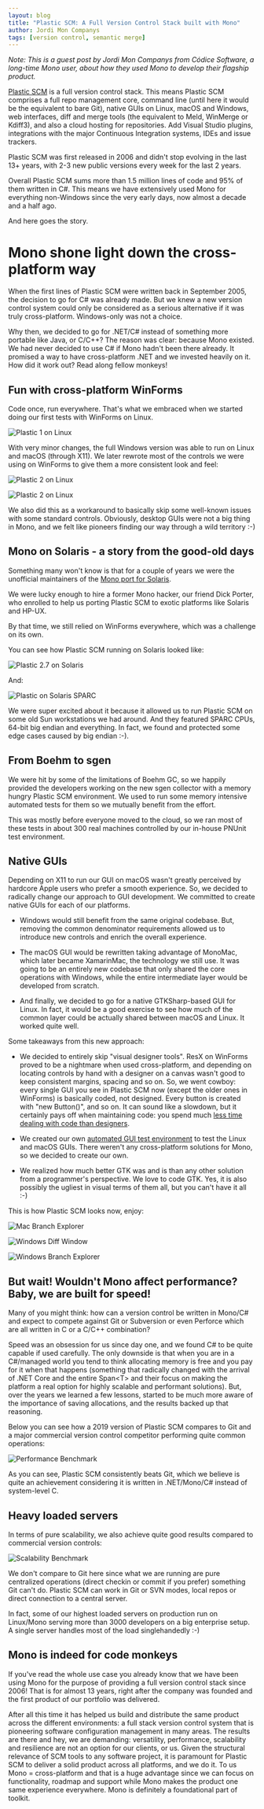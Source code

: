 ```yaml
---
layout: blog
title: "Plastic SCM: A Full Version Control Stack built with Mono"
author: Jordi Mon Companys
tags: [version control, semantic merge]
---
```


*Note: This is a guest post by Jordi Mon Companys from Códice Software, a long-time Mono user, about how they used Mono to develop their flagship product.*

[Plastic SCM](https://www.plasticscm.com?utm_source=Mono%20Blog&utm_medium=post&utm_campaign=Mono%20success%20story&utm_term=DotNet&utm_content=Open%20Source)
is a full version control stack. This means Plastic SCM
comprises a full repo management core, command line (until here it would
be the equivalent to bare Git), native GUIs on Linux, macOS and Windows,
web interfaces, diff and merge tools (the equivalent to Meld, WinMerge
or Kdiff3), and also a cloud hosting for repositories. Add Visual Studio
plugins, integrations with the major Continuous Integration systems,
IDEs and issue trackers.

Plastic SCM was first released in 2006 and didn\'t stop evolving in the
last 13+ years, with 2-3 new public versions every week for the last 2 years.

Overall Plastic SCM sums more than 1.5 million lines of code and 95% of
them written in C\#. This means we have extensively used Mono for everything
non-Windows since the very early days, now almost a decade and a half
ago.

And here goes the story.

Mono shone light down the cross-platform way
============================================

When the first lines of Plastic SCM were written back in September 2005,
the decision to go for C\# was already made. But we knew a new version
control system could only be considered as a serious alternative if it
was truly cross-platform. Windows-only was not a choice.

Why then, we decided to go for .NET/C\# instead of something more
portable like Java, or C/C++? The reason was clear: because Mono
existed. We had never decided to use C\# if Mono hadn\'t been there already.
It promised a way to have cross-platform .NET and we invested heavily on
it. How did it work out? Read along fellow monkeys!

Fun with cross-platform WinForms
--------------------------------

Code once, run everywhere. That\'s what we embraced when we started
doing our first tests with WinForms on Linux.

![Plastic 1 on Linux](/images/2019-02-07-plastic-scm-mono/plastic-1-on-linux.jpg)

With very minor changes, the full Windows version was able to run on
Linux and macOS (through X11). We later rewrote most of the controls we
were using on WinForms to give them a more consistent look and feel:

![Plastic 2 on Linux](/images/2019-02-07-plastic-scm-mono/plastic-2-on-linux.jpg)

![Plastic 2 on Linux](/images/2019-02-07-plastic-scm-mono/plastic-2-on-linux-2.jpg)

We also did this as a workaround to basically skip some well-known
issues with some standard controls. Obviously, desktop GUIs were not a
big thing in Mono, and we felt like pioneers finding our way through a
wild territory :-)

Mono on Solaris - a story from the good-old days
------------------------------------------------

Something many won\'t know is that for a couple of years we were the
unofficial maintainers of the [Mono port for
Solaris](http://blog.plasticscm.com/2010/10/welcome-crazy-monkeys-mono-on-solaris.html?utm_source=Mono%20Blog&utm_medium=post&utm_campaign=Mono%20success%20story&utm_term=DotNet&utm_content=Open%20Source).

We were lucky enough to hire a former Mono hacker, our friend Dick
Porter, who enrolled to help us porting Plastic SCM to exotic platforms
like Solaris and HP-UX.

By that time, we still relied on WinForms everywhere, which was a
challenge on its own.

You can see how Plastic SCM running on Solaris looked like:

![Plastic 2.7 on Solaris](/images/2019-02-07-plastic-scm-mono/plastic-2.7-on-solaris-cde.jpg)

And:

![Plastic on Solaris SPARC](/images/2019-02-07-plastic-scm-mono/plastic-on-solaris-sparc.png)

We were super excited about it because it allowed us to run Plastic SCM
on some old Sun workstations we had around. And they featured SPARC
CPUs, 64-bit big endian and everything. In fact, we found and protected
some edge cases caused by big endian :-).

From Boehm to sgen
------------------

We were hit by some of the limitations of Boehm GC, so we happily
provided the developers working on the new sgen collector with a memory
hungry Plastic SCM environment. We used to run some memory intensive
automated tests for them so we mutually benefit from the effort.

This was mostly before everyone moved to the cloud, so we ran most of
these tests in about 300 real machines controlled by our in-house PNUnit
test environment.

Native GUIs
-----------

Depending on X11 to run our GUI on macOS wasn\'t greatly perceived by
hardcore Apple users who prefer a smooth experience. So, we decided to
radically change our approach to GUI development. We committed to create
native GUIs for each of our platforms.

-   Windows would still benefit from the same original codebase. But,
    removing the common denominator requirements allowed us to introduce
    new controls and enrich the overall experience.

-   The macOS GUI would be rewritten taking advantage of MonoMac, which
    later became XamarinMac, the technology we still use. It was going
    to be an entirely new codebase that only shared the core operations
    with Windows, while the entire intermediate layer would be developed
    from scratch.

-   And finally, we decided to go for a native GTKSharp-based GUI for
    Linux. In fact, it would be a good exercise to see how much of the
    common layer could be actually shared between macOS and Linux. It
    worked quite well.

Some takeaways from this new approach:

-   We decided to entirely skip \"visual designer tools\". ResX on
    WinForms proved to be a nightmare when used cross-platform, and
    depending on locating controls by hand with a designer on a canvas
    wasn\'t good to keep consistent margins, spacing and so on. So, we
    went cowboy: every single GUI you see in Plastic SCM now (except the
    older ones in WinForms) is basically coded, not designed. Every
    button is created with \"new Button()\", and so on. It can sound
    like a slowdown, but it certainly pays off when maintaining code:
    you spend much [less time dealing with code than
    designers](http://blog.semanticmerge.com/2014/03/gui-development-design-or-code-imperative.html?utm_source=Mono%20Blog&utm_medium=post&utm_campaign=Mono%20success%20story&utm_term=DotNet&utm_content=Open%20Source).

-   We created our own [automated GUI test
    environment](http://blog.plasticscm.com/2019/01/guitestsharp-multiplatform-gui-testing-dotnet.html?utm_source=Mono%20Blog&utm_medium=post&utm_campaign=Mono%20success%20story&utm_term=DotNet&utm_content=Open%20Source)
    to test the Linux and macOS GUIs. There weren\'t any cross-platform
    solutions for Mono, so we decided to create our own.

-   We realized how much better GTK was and is than any other solution
    from a programmer's perspective. We love to code GTK. Yes, it is
    also possibly the ugliest in visual terms of them all, but you
    can\'t have it all :-)

This is how Plastic SCM looks now, enjoy:

![Mac Branch Explorer](/images/2019-02-07-plastic-scm-mono/macplastic-brex.png)

![Windows Diff Window](/images/2019-02-07-plastic-scm-mono/windows-diff-window.png)

![Windows Branch Explorer](/images/2019-02-07-plastic-scm-mono/windows-brex.png)

But wait! Wouldn't Mono affect performance? Baby, we are built for speed!
-------------------------------------------------------------------------

Many of you might think: how can a version control be written in
Mono/C\# and expect to compete against Git or Subversion or even
Perforce which are all written in C or a C/C++ combination?

Speed was an obsession for us since day one, and we found C\# to be
quite capable if used carefully. The only downside is that when you are
in a C\#/managed world you tend to think allocating memory is free and
you pay for it when that happens (something that radically changed with
the arrival of .NET Core and the entire Span\<T\> and their focus on
making the platform a real option for highly scalable and performant
solutions). But, over the years we learned a few lessons, started to be
much more aware of the importance of saving allocations, and the results
backed up that reasoning.

Below you can see how a 2019 version of Plastic SCM compares to Git and
a major commercial version control competitor performing quite common
operations:

![Performance Benchmark](/images/2019-02-07-plastic-scm-mono/performance-benchmark.png)

As you can see, Plastic SCM consistently beats Git, which we believe is
quite an achievement considering it is written in .NET/Mono/C\# instead
of system-level C.

Heavy loaded servers
--------------------

In terms of pure scalability, we also achieve quite good results
compared to commercial version controls:

![Scalability Benchmark](/images/2019-02-07-plastic-scm-mono/scalability-benchmark.png)

We don\'t compare to Git here since what we are running are pure
centralized operations (direct checkin or commit if you prefer)
something Git can\'t do. Plastic SCM can work in Git or SVN modes, local
repos or direct connection to a central server.

In fact, some of our highest loaded servers on production run on
Linux/Mono serving more than 3000 developers on a big enterprise setup.
A single server handles most of the load singlehandedly :-)

Mono is indeed for code monkeys
-------------------------------

If you've read the whole use case you already know that we have been
using Mono for the purpose of providing a full version control stack
since 2006! That is for almost 13 years, right after the company was
founded and the first product of our portfolio was delivered.

After all this time it has helped us build and distribute the same
product across the different environments: a full stack version control
system that is pioneering software configuration management in many
areas. The results are there and hey, we are demanding: versatility,
performance, scalability and resilience are not an option for our
clients, or us. Given the structural relevance of SCM tools to any
software project, it is paramount for Plastic SCM to deliver a solid
product across all platforms, and we do it. To us Mono = cross-platform
and that is a huge advantage since we can focus on functionality,
roadmap and support while Mono makes the product one same experience
everywhere. Mono is definitely a foundational part of toolkit.
